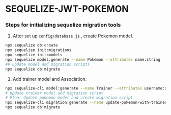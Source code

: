 # SEQUELIZE-JWT-POKEMON

### Steps for initializing sequelize migration tools

1. After set up `config/database.js` , create Pokemon model.

```bash
npx sequelize db:create
npx sequelize init:migrations
npx sequelize init:models
npx sequelize model:generate --name Pokemon --attributes name:string
## update model and migration scripts
npx sequelize db:migrate
```

1. Add trainer model and Association.

```bash
npx sequelize-cli model:generate --name Trainer --attributes username:string,password:string
# Update trainer model and migration script
# Plan: Update pokemon model and create migration script
npx sequelize-cli migration:generate --name update-pokemon-with-trainer
npx sequelize db:migrate
```
